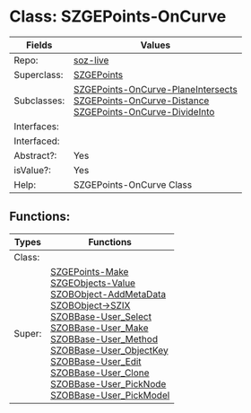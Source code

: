 
# Class:	SZGEPoints-OnCurve

| Fields | Values |
| --------- | --------- |
| Repo: | [soz-live](/repos/soz-live.html) |
| Superclass: | [SZGEPoints](SZGEPoints.html) |
| Subclasses: | [SZGEPoints-OnCurve-PlaneIntersects](SZGEPoints-OnCurve-PlaneIntersects.html) <br> [SZGEPoints-OnCurve-Distance](SZGEPoints-OnCurve-Distance.html) <br> [SZGEPoints-OnCurve-DivideInto](SZGEPoints-OnCurve-DivideInto.html) |
| Interfaces: |  |
| Interfaced: |  |
| Abstract?: | Yes |
| isValue?: | Yes |
| Help: | SZGEPoints-OnCurve Class |


## Functions:

| Types | Functions |
| --------- | --------- |
| Class: |  |
| Super: | [SZGEPoints-Make](SZGEPoints.html) <br> [SZGEObjects-Value](SZGEObjects.html) <br> [SZOBObject-AddMetaData](SZOBObject.html) <br> [SZOBObject->SZIX](SZOBObject.html) <br> [SZOBBase-User_Select](SZOBBase.html) <br> [SZOBBase-User_Make](SZOBBase.html) <br> [SZOBBase-User_Method](SZOBBase.html) <br> [SZOBBase-User_ObjectKey](SZOBBase.html) <br> [SZOBBase-User_Edit](SZOBBase.html) <br> [SZOBBase-User_Clone](SZOBBase.html) <br> [SZOBBase-User_PickNode](SZOBBase.html) <br> [SZOBBase-User_PickModel](SZOBBase.html) |


